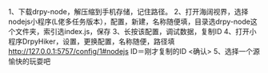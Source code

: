 1、下载drpy-node，解压缩到手机存储，记住路径。
2、打开海阔视界，选择nodejs小程序(L佬多任务版本），配置，新建，名称随便填，目录选drpy-node这个文件夹，索引选index.js，保存
3、长按该配置，调试数据，复制ID
4、打开小程序DrpyHiker，设置，更换配置，名称随便，路径填
http://127.0.0.1:5757/config/1#nodejs ID＝刚才复制的ID <确认>
5、选择一个源愉快的玩耍吧